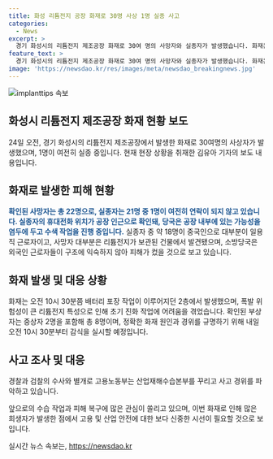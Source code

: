 ```yaml
---
title: 화성 리튬전지 공장 화재로 30명 사상 1명 실종 사고
categories:
  - News
excerpt: >
  경기 화성시의 리튬전지 제조공장 화재로 30여 명의 사망자와 실종자가 발생했습니다. 화재는 작업실 2층에서 발생했으며, 외국인 근로자 및 중국인도 희생되었습니다. 화재 원인을 규명하기 위해 당국이 합동 감식을 실시할 예정이며, 고용노동부는 사고 경위를 파악하기 위해 조사에 착수했습니다. (150자)
feature_text: >
  경기 화성시의 리튬전지 제조공장 화재로 30여 명의 사망자와 실종자가 발생했습니다. 화재는 작업실 2층에서 발생했으며, 외국인 근로자 및 중국인도 희생되었습니다. 화재 원인을 규명하기 위해 당국이 합동 감식을 실시할 예정이며, 고용노동부는 사고 경위를 파악하기 위해 조사에 착수했습니다. (150자)
image: 'https://newsdao.kr/res/images/meta/newsdao_breakingnews.jpg'
---
```


<p><img src="https://newsdao.kr/res/images/meta/newsdao_breakingnews.jpg" alt="implanttips 속보" /></p>

<h2 data-ke-size="size26">화성시 리튬전지 제조공장 화재 현황 보도</h2>

<p data-ke-size="size16">24일 오전, 경기 화성시의 리튬전지 제조공장에서 발생한 화재로 30여명의 사상자가 발생했으며, 1명이 여전히 실종 중입니다. 현재 현장 상황을 취재한 김유아 기자의 보도 내용입니다.</p>

<h2>화재로 발생한 피해 현황</h2>

<p data-ke-size="size16"><b><span style="color: #1a5490;">확인된 사망자는 총 22명으로, 실종자는 21명 중 1명이 여전히 연락이 되지 않고 있습니다. 실종자의 휴대전화 위치가 공장 인근으로 확인돼, 당국은 공장 내부에 있는 가능성을 염두에 두고 수색 작업을 진행 중입니다.</span></b> 실종자 중 약 18명이 중국인으로 대부분이 일용직 근로자이고, 사망자 대부분은 리튬전지가 보관된 건물에서 발견됐으며, 소방당국은 외국인 근로자들이 구조에 익숙하지 않아 피해가 컸을 것으로 보고 있습니다.</p>

<h2>화재 발생 및 대응 상황</h2>

<p data-ke-size="size16">화재는 오전 10시 30분쯤 배터리 포장 작업이 이루어지던 2층에서 발생했으며, 폭발 위험성이 큰 리튬전지 특성으로 인해 초기 진화 작업에 어려움을 겪었습니다. 확인된 부상자는 중상자 2명을 포함해 총 8명이며, 정확한 화재 원인과 경위를 규명하기 위해 내일 오전 10시 30분부터 감식을 실시할 예정입니다.</p>

<h2>사고 조사 및 대응</h2>

<p data-ke-size="size16">경찰과 검찰의 수사와 별개로 고용노동부는 산업재해수습본부를 꾸리고 사고 경위를 파악하고 있습니다.</p>

<p data-ke-size="size16">앞으로의 수습 작업과 피해 복구에 많은 관심이 쏠리고 있으며, 이번 화재로 인해 많은 희생자가 발생한 점에서 고용 및 산업 안전에 대한 보다 신중한 시선이 필요할 것으로 보입니다.</p>
실시간 뉴스 속보는, <a href="https://newsdao.kr" rel="dofollow">https://newsdao.kr</a>


